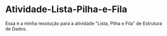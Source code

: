 # Atividade-Lista-Pilha-e-Fila
Essa é a minha resolução para a atividade "Lista, Pilha e Fila" de Estrutura de Dados.
